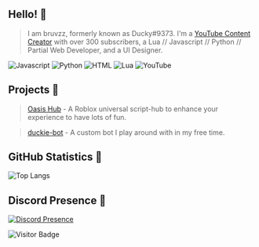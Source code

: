 ## Hello! 👋

> I am bruvzz, formerly known as Ducky#9373. I'm a [YouTube Content Creator](https://www.youtube.com/channel/UC9x5T2CzdNdVVW6iVHqF_qg) with over 300 subscribers, a Lua // Javascript // Python // Partial Web Developer, and a UI Designer.

![Javascript](https://img.shields.io/badge/JavaScript-323330?style=for-the-badge&logo=javascript&logoColor=F7DF1E)
![Python](https://img.shields.io/badge/Python-14354C?style=for-the-badge&logo=python&logoColor=ffdd45)
![HTML](https://img.shields.io/badge/HTML-E34F26?style=for-the-badge&logo=html5&logoColor=white)
![Lua](https://img.shields.io/badge/Lua-2C2D72?style=for-the-badge&logo=lua&logoColor=white)
![YouTube](https://img.shields.io/badge/YouTube-%23FF0000.svg?style=for-the-badge&logo=YouTube&logoColor=white)

## Projects 🚧

> [Oasis Hub](https://github.com/bruvzz/oasishub) - A Roblox universal script-hub to enhance your experience to have lots of fun.

> [duckie-bot](https://github.com/bruvzz/duckie-bot) - A custom bot I play around with in my free time.

## GitHub Statistics 🤖

![Top Langs](https://github-readme-stats.vercel.app/api/top-langs/?username=bruvzz&hide=TeX&theme=onedark)

## Discord Presence 🌙
[![Discord Presence](https://lanyard.cnrad.dev/api/731312800676315146)](https://discord.com/users/731312800676315146)

![Visitor Badge](https://visitor-badge.laobi.icu/badge?page_id=bruvzz)
